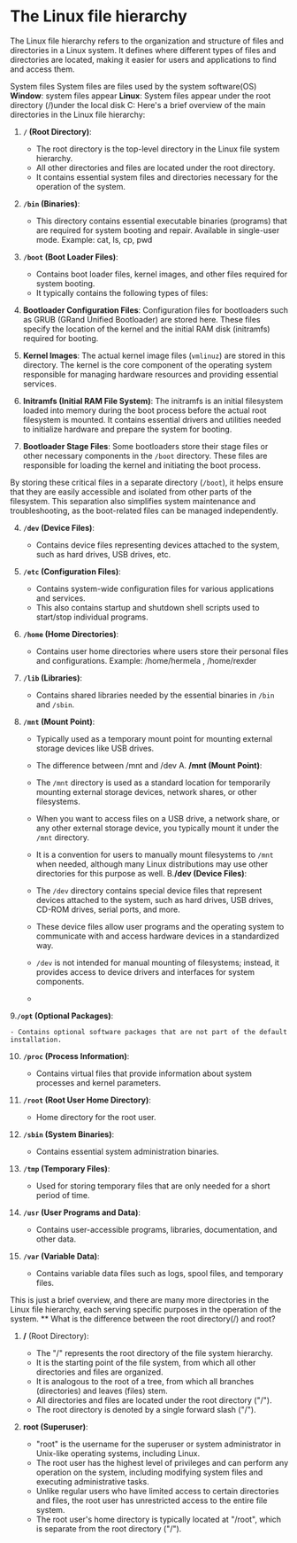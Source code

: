 # The Linux file hierarchy 
The Linux file hierarchy refers to the organization and structure of files and directories in a Linux system. It defines where different types of files and directories are located, making it easier for users and applications to find and access them. 

System files 
System files are files used by the system software(OS)
**Window**: system files appear 
**Linux**: System files appear under the root directory (/)under the local disk C:
Here's a brief overview of the main directories in the Linux file hierarchy:

1. **`/` (Root Directory)**:
    
    - The root directory is the top-level directory in the Linux file system hierarchy.
    - All other directories and files are located under the root directory.
    - It contains essential system files and directories necessary for the operation of the system.
2. **`/bin` (Binaries)**:
    
    - This directory contains essential executable binaries (programs) that are required for system booting and repair. Available in single-user mode. Example: cat, ls, cp, pwd
3. **`/boot` (Boot Loader Files)**:
    
    - Contains boot loader files, kernel images, and other files required for system booting.
    - It typically contains the following types of files:

1. **Bootloader Configuration Files**: Configuration files for bootloaders such as GRUB (GRand Unified Bootloader) are stored here. These files specify the location of the kernel and the initial RAM disk (initramfs) required for booting.
    
2. **Kernel Images**: The actual kernel image files (`vmlinuz`) are stored in this directory. The kernel is the core component of the operating system responsible for managing hardware resources and providing essential services.
    
3. **Initramfs (Initial RAM File System)**: The initramfs is an initial filesystem loaded into memory during the boot process before the actual root filesystem is mounted. It contains essential drivers and utilities needed to initialize hardware and prepare the system for booting.
    
4. **Bootloader Stage Files**: Some bootloaders store their stage files or other necessary components in the `/boot` directory. These files are responsible for loading the kernel and initiating the boot process.
    

By storing these critical files in a separate directory (`/boot`), it helps ensure that they are easily accessible and isolated from other parts of the filesystem. This separation also simplifies system maintenance and troubleshooting, as the boot-related files can be managed independently.

4. **`/dev` (Device Files)**:
    
    - Contains device files representing devices attached to the system, such as hard drives, USB drives, etc.
5. **`/etc` (Configuration Files)**:
    
    - Contains system-wide configuration files for various applications and services.
    - This also contains startup and shutdown shell scripts used to start/stop individual programs.
    
6. **`/home` (Home Directories)**:
    
    - Contains user home directories where users store their personal files and configurations. Example: /home/hermela , /home/rexder  
7. **`/lib` (Libraries)**:
    
    - Contains shared libraries needed by the essential binaries in `/bin` and `/sbin`.
8. **`/mnt` (Mount Point)**:
    
    - Typically used as a temporary mount point for mounting external storage devices like USB drives.
    - The difference between /mnt and /dev
     A. **/mnt (Mount Point)**:
    
    - The `/mnt` directory is used as a standard location for temporarily mounting external storage devices, network shares, or other filesystems.
    - When you want to access files on a USB drive, a network share, or any other external storage device, you typically mount it under the `/mnt` directory.
    - It is a convention for users to manually mount filesystems to `/mnt` when needed, although many Linux distributions may use other directories for this purpose as well.
     B.**/dev (Device Files)**:
    
    - The `/dev` directory contains special device files that represent devices attached to the system, such as hard drives, USB drives, CD-ROM drives, serial ports, and more.
    - These device files allow user programs and the operating system to communicate with and access hardware devices in a standardized way.
    - `/dev` is not intended for manual mounting of filesystems; instead, it provides access to device drivers and interfaces for system components.
    -
9.**`/opt` (Optional Packages)**:
    
    - Contains optional software packages that are not part of the default installation.
10. **`/proc` (Process Information)**:
    
    - Contains virtual files that provide information about system processes and kernel parameters.
11. **`/root` (Root User Home Directory)**:
    
    - Home directory for the root user.
12. **`/sbin` (System Binaries)**:
    
    - Contains essential system administration binaries.
13. **`/tmp` (Temporary Files)**:
    
    - Used for storing temporary files that are only needed for a short period of time.
14. **`/usr` (User Programs and Data)**:
    
    - Contains user-accessible programs, libraries, documentation, and other data.
15. **`/var` (Variable Data)**:
    
    - Contains variable data files such as logs, spool files, and temporary files.

This is just a brief overview, and there are many more directories in the Linux file hierarchy, each serving specific purposes in the operation of the system.
**
What is the difference between the root directory(/) and root?
1. **/** (Root Directory):
    
    - The "/" represents the root directory of the file system hierarchy.
    - It is the starting point of the file system, from which all other directories and files are organized.
    - It is analogous to the root of a tree, from which all branches (directories) and leaves (files) stem.
    - All directories and files are located under the root directory ("/").
    - The root directory is denoted by a single forward slash ("/").
2. **root (Superuser)**:
    
    - "root" is the username for the superuser or system administrator in Unix-like operating systems, including Linux.
    - The root user has the highest level of privileges and can perform any operation on the system, including modifying system files and executing administrative tasks.
    - Unlike regular users who have limited access to certain directories and files, the root user has unrestricted access to the entire file system.
    - The root user's home directory is typically located at "/root", which is separate from the root directory ("/").